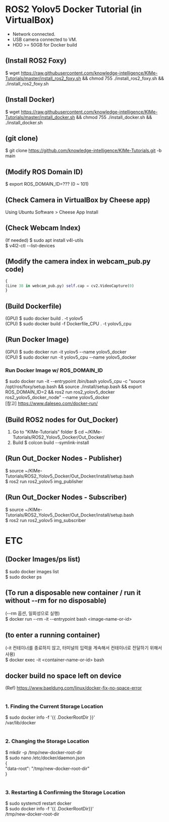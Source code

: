 # ROS2 Yolov5 Docker Tutorial (in VirtualBox)
- Network connected.
- USB camera connected to VM.
- HDD >= 50GB for Docker build


## (Install ROS2 Foxy)
$ wget https://raw.githubusercontent.com/knowledge-intelligence/KIMe-Tutorials/master/install_ros2_foxy.sh && chmod 755 ./install_ros2_foxy.sh && ./install_ros2_foxy.sh


## (Install Docker)
$ wget https://raw.githubusercontent.com/knowledge-intelligence/KIMe-Tutorials/master/install_docker.sh && chmod 755 ./install_docker.sh && ./install_docker.sh


## (git clone)
$ git clone https://github.com/knowledge-intelligence/KIMe-Tutorials.git -b main


## (Modify ROS Domain ID)
$ export ROS_DOMAIN_ID=??? (0 ~ 101)
  
## (Check Camera in VirtualBox by Cheese app)
Using Ubuntu Software > Cheese App Install

## (Check Webcam Index)
(If needed) $ sudo apt install v4l-utils <br>
$ v4l2-ctl --list-devices

## (Modify the camera index in webcam_pub.py code)
```python
{
(Line 38 in webcam_pub.py) self.cap = cv2.VideoCapture(0)
}
```	

## (Build Dockerfile)
(GPU) $ sudo docker build . -t yolov5 <br>
(CPU) $ sudo docker build -f Dockerfile_CPU . -t yolov5_cpu


## (Run Docker Image)
(GPU) $ sudo docker run -it yolov5 --name yolov5_docker <br>
(CPU) $ sudo docker run -it yolov5_cpu --name yolov5_docker <br>

### Run Docker Image w/ ROS_DOMAIN_ID
$ sudo docker run -it --entrypoint /bin/bash yolov5_cpu -c "source /opt/ros/foxy/setup.bash && source ./install/setup.bash && export ROS_DOMAIN_ID=2 && ros2 run ros2_yolov5_docker ros2_yolov5_docker_node" --name yolov5_docker
<br>[참고] https://www.daleseo.com/docker-run/



## (Build ROS2 nodes for Out_Docker)
1. Go to "KIMe-Tutorials" folder
$ cd ~/KIMe-Tutorials/ROS2_Yolov5_Docker/Out_Docker/ <br>
2. Build
$ colcon build --symlink-install


## (Run Out_Docker Nodes - Publisher)
$ source ~/KIMe-Tutorials/ROS2_Yolov5_Docker/Out_Docker/install/setup.bash <br>
$ ros2 run ros2_yolov5 img_publisher


## (Run Out_Docker Nodes - Subscriber)
$ source ~/KIMe-Tutorials/ROS2_Yolov5_Docker/Out_Docker/install/setup.bash <br>
$ ros2 run ros2_yolov5 img_subscriber



# ETC

## (Docker Images/ps list)
$ sudo docker images list <br>
$ sudo docker ps <br>

## (To run a disposable new container / run it without --rm for no disposable)
(--rm 옵션, 일회성으로 실행) <br>
$ docker run --rm -it --entrypoint bash \<image-name-or-id\>

## (to enter a running container)
(-it 컨테이너를 종료하지 않고, 터미널의 입력을 계속해서 컨테이너로 전달하기 위해서 사용) <br>
$ docker exec -it \<container-name-or-id\> bash


## docker build no space left on device
(Ref) https://www.baeldung.com/linux/docker-fix-no-space-error
<br><br>
### 1. Finding the Current Storage Location
$ sudo docker info -f '{{ .DockerRootDir }}' <br>
/var/lib/docker <br>
<br>
### 2. Changing the Storage Location
$ mkdir -p /tmp/new-docker-root-dir <br>
$ sudo nano /etc/docker/daemon.json <br>
{ <br>
   "data-root": "/tmp/new-docker-root-dir" <br>
} <br>
<br>
### 3. Restarting & Confirming the Storage Location
$ sudo systemctl restart docker <br>
$ sudo docker info -f '{{ .DockerRootDir}}' <br>
/tmp/new-docker-root-dir <br>